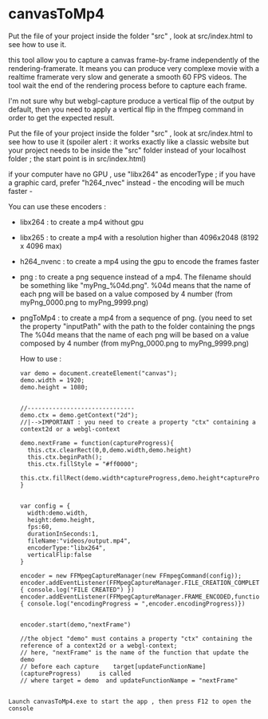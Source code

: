 # canvasToMp4

Put the file of your project inside the folder "src" , look at src/index.html to see how to use it.



this tool allow you to capture a canvas frame-by-frame independently of the rendering-framerate. It means you can produce very complexe movie with a realtime framerate very slow and generate a smooth 60 FPS videos. The tool wait the end of the rendering process before to capture each frame.

I'm not sure why but webgl-capture produce a vertical flip of the output by default, then you need to apply a vertical flip in the ffmpeg command in order to get the expected result.


Put the file of your project inside the folder "src" , look at src/index.html to see how to use it
(spoiler alert : it works exactly like a classic website but your project needs to be inside the "src" folder instead of your localhost folder ; the start point is in src/index.html)

if your computer have no GPU , use "libx264" as encoderType ; if you have a graphic card, prefer "h264_nvec" instead - the encoding will be much faster -


You can use these encoders :
- libx264 : to create a mp4 without gpu
- libx265 : to create a mp4 with a resolution higher than 4096x2048 (8192 x 4096 max)
- h264_nvenc : to create a mp4 using the gpu to encode the frames faster
- png : to create a png sequence instead of a mp4. The filename should be something like "myPng_%04d.png".
        %04d means that the name of each png will be based on a value composed by 4 number (from myPng_0000.png to myPng_9999.png)

- pngToMp4 : to create a mp4 from a sequence of png.
             (you need to set the property "inputPath" with the path to the folder containing the pngs
             The %04d means that the name of each png will be based on a value composed by 4 number (from myPng_0000.png to myPng_9999.png)




  How to use :
  ```
  var demo = document.createElement("canvas");
  demo.width = 1920;
  demo.height = 1080;
  
  
  //------------------------------
  demo.ctx = demo.getContext("2d");
  //|-->IMPORTANT : you need to create a property "ctx" containing a context2d or a webgl-context
  
  demo.nextFrame = function(captureProgress){   
    this.ctx.clearRect(0,0,demo.width,demo.height)
    this.ctx.beginPath();
    this.ctx.fillStyle = "#ff0000";
    this.ctx.fillRect(demo.width*captureProgress,demo.height*captureProgress,100,100);
  }


  var config = {
    width:demo.width,
    height:demo.height,
    fps:60,
    durationInSeconds:1,
    fileName:"videos/output.mp4",
    encoderType:"libx264",
    verticalFlip:false
  }

  encoder = new FFMpegCaptureManager(new FFmpegCommand(config));
  encoder.addEventListener(FFMpegCaptureManager.FILE_CREATION_COMPLETED,function(e){ console.log("FILE CREATED") })
  encoder.addEventListener(FFMpegCaptureManager.FRAME_ENCODED,function(e){ console.log("encodingProgress = ",encoder.encodingProgress)})
  
  
  encoder.start(demo,"nextFrame")

  //the object "demo" must contains a property "ctx" containing the reference of a context2d or a webgl-context;
  // here, "nextFrame" is the name of the function that update the demo
  // before each capture    target[updateFunctionName](captureProgress)     is called
  // where target = demo  and updateFunctionNampe = "nextFrame"  
```

Launch canvasToMp4.exe to start the app , then press F12 to open the console
